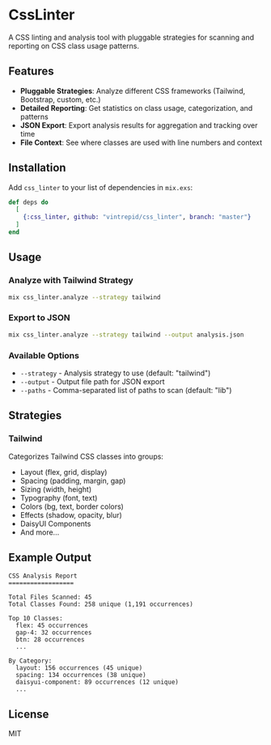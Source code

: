 # CssLinter

A CSS linting and analysis tool with pluggable strategies for scanning and reporting on CSS class usage patterns.

## Features

- **Pluggable Strategies**: Analyze different CSS frameworks (Tailwind, Bootstrap, custom, etc.)
- **Detailed Reporting**: Get statistics on class usage, categorization, and patterns
- **JSON Export**: Export analysis results for aggregation and tracking over time
- **File Context**: See where classes are used with line numbers and context

## Installation

Add `css_linter` to your list of dependencies in `mix.exs`:

```elixir
def deps do
  [
    {:css_linter, github: "vintrepid/css_linter", branch: "master"}
  ]
end
```

## Usage

### Analyze with Tailwind Strategy

```bash
mix css_linter.analyze --strategy tailwind
```

### Export to JSON

```bash
mix css_linter.analyze --strategy tailwind --output analysis.json
```

### Available Options

- `--strategy` - Analysis strategy to use (default: "tailwind")
- `--output` - Output file path for JSON export
- `--paths` - Comma-separated list of paths to scan (default: "lib")

## Strategies

### Tailwind

Categorizes Tailwind CSS classes into groups:
- Layout (flex, grid, display)
- Spacing (padding, margin, gap)
- Sizing (width, height)
- Typography (font, text)
- Colors (bg, text, border colors)
- Effects (shadow, opacity, blur)
- DaisyUI Components
- And more...

## Example Output

```
CSS Analysis Report
==================

Total Files Scanned: 45
Total Classes Found: 258 unique (1,191 occurrences)

Top 10 Classes:
  flex: 45 occurrences
  gap-4: 32 occurrences
  btn: 28 occurrences
  ...

By Category:
  layout: 156 occurrences (45 unique)
  spacing: 134 occurrences (38 unique)
  daisyui-component: 89 occurrences (12 unique)
  ...
```

## License

MIT
